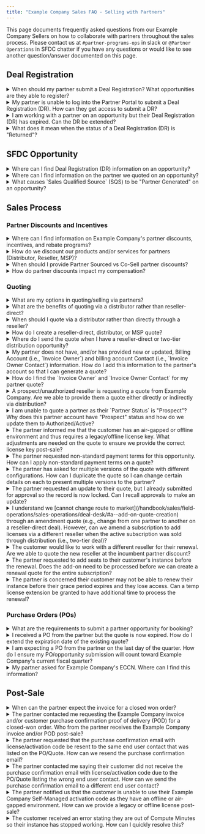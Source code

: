 ```yaml
---
title: "Example Company Sales FAQ - Selling with Partners"
---
```


<link rel="stylesheet" type="text/css" href="/stylesheets/biztech.css" />

This page documents frequently asked questions from our Example Company Sellers on how to collaborate with partners throughout the sales process. Please contact us at `#partner-programs-ops` in slack or `@Partner Operations` in SFDC chatter if you have any questions or would like to see another question/answer documented on this page.

## Deal Registration

<details>
<summary markdown="span">
When should my partner submit a Deal Registration? What opportunities are they able to register?
</summary>

Example Company has a [Partner Sourced Deal Registration](/handbook/sales/field-operations/channel-operations/#partner-sourced-deal-registration) (DR) program for Resale, MSP, and Referral opportunities. The partner should submit a Partner Sourced DR for an opportunity where they are **bringing net-new business to Example Company**, which can apply to opportunities for new logo, co-term add-on/upsell, or add-on/upsell as part of a renewal. Note, we can only approve one Partner Sourced DR for an opportunity, as only one partner can source a deal. Partners should not submit a Partner Sourced DR if they did not source the opportunity, and will generally receive Co-Sell discounts for these deals. Please refer to Example Company's [Internal Incentive Guide](https://docs.google.com/document/d/1qiT_2EsnL20c4w0hyZ_CGaJQIzj8CSCsHERoR80cwws/edit#heading=h.9e3o7yaxw8mu) for more information on partner program discounts.

Example Company also has a [Service Attach DR](/handbook/sales/field-operations/channel-operations/#service-attach-opportunities) program which applies to opportunities where partners are selling their own professional services into a customer environment at the time of a Example Company product sale.

</details>

<details>
<summary markdown="span">
My partner is unable to log into the Partner Portal to submit a Deal Registration (DR). How can they get access to submit a DR?
</summary>

If the partner contact has a Partner Portal account but is unable to login, they can [select "Forgot Password"](https://partners.example_company.com/English/) to reset their password. If they do not have a Partner Portal account, they can [select "Request Portal Access"](https://partners.example_company.com/English/) to set up an account. Please have the partner contact `partnersupport@example_company.com` for assistance ​​if they have followed the directions but are still having issues.

Note, to submit a Deal Registration, the partner must first be an authorized Example Company partner as well as have completed the [required training](/handbook/resellers/channel-working-with-example_company/#training--certification-requirements-for-transactions-deal-registrations-nfrs-and-letters-of-authorization-loas) in order to be granted access to submit a DR.

</details>

<details>
<summary markdown="span">
I am working with a partner on an opportunity but their Deal Registration (DR) has expired. Can the DR be extended?
</summary>

Yes, the expired DR can be [extended](/handbook/sales/field-operations/channel-operations/#rules-of-engagement-for-partner-sourced-deal-registration) for 30 days by the Channel Account Manager. Please chatter the Channel Account Manager to request that they extend the DR. If you need an extension longer than 30 days, please chatter `@Partner Operations` and provide the new date the registration should expire.

</details>

<details>
<summary markdown="span">
What does it mean when the status of a Deal Registration (DR) is "Returned"?
</summary>

The Channel Account Manager (CAM) assigned to the DR has reviewed and sent it back to the resale partner for additional information/context. Once the resale partner reviews and responds to the CAM's feedback, the CAM will be notified to review and action the updated DR.

</details>

## SFDC Opportunity

<details>
<summary markdown="span">
Where can I find Deal Registration (DR) information on an opportunity?
</summary>

DR information can be found in two areas on the opportunity:

- "Registrations" section in the related list quick links section at the top of the opportunity. This section contains all DRs attached to an opportunity, including approved, expired, rejected, and pending Partner Sourced DRs as well as Service Attach DRs.

![Opp DR Top Section](/handbook/sales/field-operations/channel-operations/images/opp_top_section.png "Deal Registration Opp")

- "Partner Sourced Deal Registration" section in the body of the opportunity which contains the approved Partner Sourced DR.

![DR Section](/handbook/sales/field-operations/channel-operations/images/dr_section.png "Deal Registration Section in Opp")

</details>

<details>
<summary markdown="span">
Where can I find information on the partner we quoted on an opportunity?
</summary>

Please refer to the "Primary Quote Partner Details" section of the opportunity which displays the partner information from the Primary Quote.

![Primary Quote Section](/handbook/sales/field-operations/channel-operations/images/quote_section.png "Primary Quote Section")

</details>

<details>
<summary markdown="span">
What causes `Sales Qualified Source` (SQS) to be "Partner Generated" on an opportunity?
</summary>

SQS on the opportunity will be "Partner Generated" if (i) there is an approved Partner Sourced Deal Registration or the Initial Source is Partner Qualified Lead. Refer to the [Partner Operations handbook](/handbook/sales/field-operations/channel-operations/#sfdc-opportunity-source-field-values-for-channel) for further details.

</details>

## Sales Process

### Partner Discounts and Incentives

<details>
<summary markdown="span">
Where can I find information on Example Company's partner discounts, incentives, and rebate programs?
</summary>

Please refer to the [Internal Incentive Guide](https://docs.google.com/document/d/1qiT_2EsnL20c4w0hyZ_CGaJQIzj8CSCsHERoR80cwws/edit#heading=h.9e3o7yaxw8mu) which contains information on our partner discounts, incentives, rebate programs and more.

</details>

<details>
<summary markdown="span">
How do we discount our products and/or services for partners (Distributor, Reseller, MSP)?
</summary>

Please refer to the [Internal Incentive Guide](https://docs.google.com/document/d/1qiT_2EsnL20c4w0hyZ_CGaJQIzj8CSCsHERoR80cwws/edit#heading=h.9e3o7yaxw8mu) to obtain partner program discounts for our products and services.

</details>

<details>
<summary markdown="span">
When should I provide Partner Sourced vs Co-Sell partner discounts?
</summary>

If the opportunity is for new or add-on/upsell business:

- **sourced** by the partner (including adding licenses as part of a renewal opportunity), the partner should submit a Partner Sourced Deal Registration (DR) for the opportunity. The Example Company CAM and ASM will approve the DR and then you can provide Partner Sourced discounts to the DR partner for the new or add-on portion of the deal.
- **not sourced** by the partner, the partner will generally receive co-sell discounts.

If the opportunity is a flat renewal, refer to the [Partner Operations handbook](/handbook/sales/field-operations/channel-operations/#incumbency-renewals) for rules on partner incumbency.

Refer to the [Internal Incentive Guide](https://docs.google.com/document/d/1qiT_2EsnL20c4w0hyZ_CGaJQIzj8CSCsHERoR80cwws/edit#heading=h.9e3o7yaxw8mu) for information regarding our partner program discounts for your quote.

</details>

<details>
<summary markdown="span">
How do partner discounts impact my compensation?
</summary>

Please refer to Example Company's [channel neutral compensation policy](/handbook/sales/field-operations/channel-operations/#channel-neutral). Please contact the Sales Compensation team if you have any questions on a specific opportunity after reviewing the policy.

</details>

### Quoting

<details>
<summary markdown="span">
What are my options in quoting/selling via partners?
</summary>

- **Reseller** - Example Company quotes (i.e., sells to) the reseller, and reseller quotes the end customer. This is commonly referred to as a one-tier or reseller-direct deal
- **Distributor** - Example Company quotes (i.e., sells to) the distributor, distributor quotes the reseller, and reseller quotes the end customer. This is commonly referred to as a two-tier distribution deal
- **MSP** - Example Company quotes the MSP partner. The MSP partner purchases, holds title to, and manages the licenses that are used by their end customer, the MSP End User

</details>

<details>
<summary markdown="span">
What are the benefits of quoting via a distributor rather than reseller-direct?
</summary>

Please refer to the [Partner Operations handbook](/handbook/sales/field-operations/channel-operations/#why-does-example_company-leverage-distribution) for details on the benefits of leveraging distribution.

</details>

<details>
<summary markdown="span">
When should I quote via a distributor rather than directly through a reseller?
</summary>

Please refer to the [Partner Operations handbook](/handbook/sales/field-operations/channel-operations/#distributor-requirements-and-coverage-by-geo-and-market) for details on distributor requirements and coverage by Geo and Market.

</details>

<details>
<summary markdown="span">
How do I create a reseller-direct, distributor, or MSP quote?
</summary>

Please refer to the [Partner Operations handbook](/handbook/sales/field-operations/channel-operations/#partner-quoting-overview-and-resources) for an overview of the partner quoting process and links to key resources including step-by-step quoting guides.

</details>

<details>
<summary markdown="span">
Where do I send the quote when I have a reseller-direct or two-tier distribution opportunity?
</summary>

The quote needs to be sent to the partner, not the customer. Specifically, if your quote is:

- reseller-direct, send the quote to your reseller contact only (ensure you do not copy the customer)
- via distribution, send the quote to your distributor contact only (ensure you do not copy the reseller or the customer). Please refer to the [Partner Operations handbook](/handbook/sales/field-operations/channel-operations/#distributor-requirements-and-coverage-by-geo-and-market) for distribution contact information

</details>

<details>
<summary markdown="span">
My partner does not have, and/or has provided new or updated, Billing Account (i.e., `Invoice Owner`) and billing account Contact (i.e., `Invoice Owner Contact`) information. How do I add this information to the partner's account so that I can generate a quote?
</summary>

Please refer to the [Partner Operations handbook](/handbook/sales/field-operations/channel-operations/#billing-account-and-billing-account-contact-on-partner-account-record) for details on how to add or update billing information on the Partner Account record.

</details>

<details>
<summary markdown="span">
How do I find the `Invoice Owner` and `Invoice Owner Contact` for my partner quote?
</summary>

The `Invoice Owner` and `Invoice Owner Contact` on a partner quote represent the partner's Billing Account and billing account Contact records, respectively. Please refer to the [Partner Operations handbook](/handbook/sales/field-operations/channel-operations/#how-to-find-partner-billing-records-in-sfdc-and-use-for-quoting) for details on how to find these records in SFDC and use them for quoting.

</details>

<details>
<summary markdown="span">
A prospect/unauthorized reseller is requesting a quote from Example Company. Are we able to provide them a quote either directly or indirectly via distribution?
</summary>

We are not able to quote an unauthorized reseller. Please encourage the reseller to [sign up as a partner](https://partners.example_company.com/English/register_email.aspx) so you can provide a Example Company quote. If this is not possible, the opportunity owner and/or Channel Account Manager (CAM) can create a legal case on the opportunity to request a one-time authorization for the partner to transact with Example Company. If the request is reviewed and approved, Legal will work with the opportunity owner, CAM, and Sales Support to take the necessary steps to provide a one-time authorization.

</details>

<details>
<summary markdown="span">
I am unable to quote a partner as their `Partner Status` is "Prospect"? Why does this partner account have "Prospect" status and how do we update them to Authorized/Active?
</summary>

The partner account is in ["Prospect" status](/handbook/sales/field-operations/channel-operations/#standard-channel-practices) because they have not yet signed our partner agreement and/or completed their required sales training. Please contact the Channel Account Manager that owns the partner account in SFDC to request that they work with the partner to get them authorized.

</details>

<details>
<summary markdown="span">
The partner informed me that the customer has an air-gapped or offline environment and thus requires a legacy/offline license key. What adjustments are needed on the quote to ensure we provide the correct license key post-sale?
</summary>

Please follow the instructions in the [Cloud Licensing guide](https://docs.google.com/presentation/d/1gbdHGCLTc0yis0VFyBBZkriMomNo8audr0u8XXTY2iI/edit#slide=id.g137e73c15b5_0_298) to request approval for a legacy/offline at the time of quoting.

</details>

<details>
<summary markdown="span">
The partner requested non-standard payment terms for this opportunity. How can I apply non-standard payment terms on a quote?
</summary>

Please refer to the [Deal Desk handbook](/handbook/sales/field-operations/sales-operations/deal-desk/#new-subscription-quote) and [approval matrix](https://docs.google.com/document/d/1-CH-uH_zr0qaVaV1QbmVZ1rF669DsaUeq9w-q1QiKPE/edit#heading=h.ebvtllqqeve9) for details on applying non-standard payment terms.

</details>

<details>
<summary markdown="span">
The partner has asked for multiple versions of the quote with different configurations. How can I duplicate the quote so I can change certain details on each to present multiple versions to the partner?
</summary>

Please refer to the [Deal Desk handbook](/handbook/sales/field-operations/sales-operations/deal-desk/#how-to-clone-an-existing-quote) for details on how to clone a quote.

</details>

<details>
<summary markdown="span">
The partner requested an update to their quote, but I already submitted for approval so the record is now locked. Can I recall approvals to make an update?
</summary>

Yes, please refer to the [Deal Desk Handbook](/handbook/sales/field-operations/sales-operations/deal-desk/#recall-a-quote-from-approvals) for guidance on recalling a quote from approvals.

</details>

<details>
<summary markdown="span">
I understand we [cannot change route to market](/handbook/sales/field-operations/sales-operations/deal-desk/#a--add-on-quote-creation) through an amendment quote (e.g., change from one partner to another on a reseller-direct deal). However, can we amend a subscription to add licenses via a different reseller when the active subscription was sold through distribution (i.e., two-tier deal)?
</summary>

Yes, our contract/subscription record is with the distributor on a two-tier deal, not the reseller. If the customer, distributor, and account team need to change the reseller for a co-term add-on on a two-tier deal, Example Company is able to accommodate the change.

</details>

<details>
<summary markdown="span">
The customer would like to work with a different reseller for their renewal. Are we able to quote the new reseller at the incumbent partner discount?
</summary>

Yes, if the customer provides formal communication through email to confirm they would like to work with the new reseller for their renewal, we are able to transfer incumbency discounts. Refer to the [Partner Operations handbook](/handbook/sales/field-operations/channel-operations/#incumbency-renewals) for further details.

</details>

<details>
<summary markdown="span">
The partner requested to add seats to their customer's instance before the renewal. Does the add-on need to be processed before we can create a renewal quote for the entire subscription?
</summary>

Yes, for the customer's overall license count to be accurate during the renewal, add-on licenses need to be fully processed before Example Company can generate a renewal quote. Please refer to the [Deal Desk handbook](/handbook/sales/field-operations/sales-operations/deal-desk/#transacting-a-separate-add-on-opportunity-prior-to-renewal) for further guidance.

</details>

<details>
<summary markdown="span">
The partner is concerned their customer may not be able to renew their instance before their grace period expires and they lose access. Can a temp license extension be granted to have additional time to process the renewal?
</summary>

Yes, you can [submit an internal support ticket](https://support-super-form-example_company-com-support-support-op-651f22e90ce6d7.example_company.io/) to request a temp license to prevent the customer from losing access while the renewal is processed.

</details>

### Purchase Orders (POs)

<details>
<summary markdown="span">
What are the requirements to submit a partner opportunity for booking?
</summary>

Please refer to the [Sales Order Processing handbook](/handbook/sales/field-operations/order-processing/#submit-an-opportunity-for-booking) for partner opportunity booking requirements.

</details>

<details>
<summary markdown="span">
I received a PO from the partner but the quote is now expired. How do I extend the expiration date of the existing quote?
</summary>

Please refer to the [Deal Desk handbook](/handbook/sales/field-operations/sales-operations/deal-desk/#how-to-extend-a-quote-expiration-date) for guidance on extending the expiration date of an existing quote.

</details>

<details>
<summary markdown="span">
I am expecting a PO from the partner on the last day of the quarter. How do I ensure my PO/opportunity submission will count toward Example Company's current fiscal quarter?
</summary>

Please refer to the guidelines listed in the [Sales Order Processing handbook](/handbook/sales/field-operations/order-processing/#end-of-quarter-bookings) regarding end-of-quarter bookings.

</details>

<details>
<summary markdown="span">
My partner asked for Example Company's ECCN. Where can I find this information?
</summary>

You can find our ECCN in our [Trade Compliance handbook](/handbook/legal/trade-compliance/#how-do-trade-control-laws-apply-to-example_company-software).

</details>

## Post-Sale

<details>
<summary markdown="span">
When can the partner expect the invoice for a closed won order?
</summary>

Invoices are sent [24 - 48 hours after the opportunity closes](/handbook/finance/accounting/finance-ops/billing-ops/#standard-operating-process).

</details>

<details>
<summary markdown="span">
The partner contacted me requesting the Example Company invoice and/or customer purchase confirmation proof of delivery (POD) for a closed-won order. Who from the partner receives the Example Company invoice and/or POD post-sale?
</summary>

The `Invoice Owner Contact` from the Primary Quote receives the Example Company invoice, while the `Sold To Work Email` of the `Invoice Owner` receives the POD (i.e., copy of the customer provisioning email from fulfillment). Note, these two contacts should be aligned on your quote, as the `Invoice Owner Contact` (i.e., billing account Contact) should be created from and thus match the details of the `Invoice Owner` (i.e., Billing Account). Please refer to the [Partner Operations handbook](/handbook/sales/field-operations/channel-operations/#how-to-find-partner-billing-records-in-sfdc-and-use-for-quoting) for details on partner billing records and how they apply to quoting a partner deal.

**Note**, on a two-tier deal, the distributor is invoiced by Example Company and thus the distributor receives the POD. Please connect the reseller with the distributor to obtain the POD if the reseller purchased through distribution.

</details>

<details>
<summary markdown="span">
The partner requested that the purchase confirmation email with license/activation code be resent to the same end user contact that was listed on the PO/Quote. How can we resend the purchase confirmation email?
</summary>

This can be actioned by either the Example Company Sales Rep or the partner:

- The Example Company Sales Rep can [submit an internal support ticket](https://support-super-form-example_company-com-support-support-op-651f22e90ce6d7.example_company.io/) to request that the support team send the purchase confirmation email to the same end user contact.
- The partner that received the Example Company invoice (i.e., Distributor for two-tier deal, Reseller for one-tier deal) can [submit a support ticket](https://support.example_company.com/hc/en-us/requests/new) with the Example Company invoice attached to request the purchase confirmation email be resent to the same end user contact.

</details>

<details>
<summary markdown="span">
The partner contacted me saying their customer did not receive the purchase confirmation email with license/activation code due to the PO/Quote listing the wrong end user contact. How can we send the purchase confirmation email to a different end user contact?
</summary>

The partner that received the Example Company invoice (i.e., Distributor for two-tier deal, Reseller for one-tier deal) needs to [submit a support ticket](https://support.example_company.com/hc/en-us/requests/new) with the Example Company invoice attached to request the purchase confirmation email be sent to a new end user contact.

**Important to note**, the Example Company Sales Rep cannot change the end user contact post-sale on behalf of the partner or customer. The request to change the end user contact must either be submitted by the (i) partner that received our invoice as outlined above or (ii) customer contact listed as `Sold To Contact` on our final quote (i.e., the person that received the license).

</details>

<details>
<summary markdown="span">
The partner notified us that the customer is unable to use their Example Company Self-Managed activation code as they have an offline or air-gapped environment. How can we provide a legacy or offline license post-sale?
</summary>

Request approval from your VP via SFDC chatter to provide an offline or legacy license key for a closed-won opportunity. If/when VP approval is granted, [submit an internal support ticket](https://support-super-form-example_company-com-support-support-op-651f22e90ce6d7.example_company.io/) to request an updated license be issued to the customer.

</details>

<details>
<summary markdown="span">
The customer received an error stating they are out of Compute Minutes so their instance has stopped working. How can I quickly resolve this?
</summary>

The customer must add Compute Minutes via the same procurement path as the original order (i.e., if they purchased the original subscription through a partner, they must purchase the additional minutes through the same partner). Please take the following steps:

1. Initiate the procurement process. For channel deals, Example Company Sales to provide the partner a quote for additional Compute Minutes. For AWS/GCP deals, Example Company Sales to generate a private offer to the customer for additional Compute Minutes
2. Example Company Sales to submit an internal support ticket to request that the support team add minutes to the customer's instance to get the customer back online while the Example Company procurement cycle is completed. To submit an internal support ticket, use the `Other> Other License & Renewals Related Issue request type`, and provide as much information as possible in the request to help drive quick review and approval (e.g., customer is locked out and required to wait on our procurement cycle since they purchase via partner, needs additional minutes to get back online)

**Important to Note**, The Support Team will not keep track nor remove any compute minutes, therefore Example Company Sales should request a modest amount of minutes to cover the time period necessary while waiting for the sale to process.

</details>
